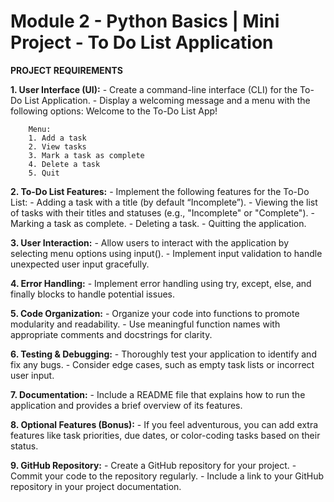 # Module 2 - Python Basics | Mini Project - To Do List Application

**PROJECT REQUIREMENTS**

**1. User Interface (UI):**
    - Create a command-line interface (CLI) for the To-Do List Application.
    - Display a welcoming message and a menu with the following options:
        Welcome to the To-Do List App!

        Menu:
        1. Add a task
        2. View tasks
        3. Mark a task as complete
        4. Delete a task
        5. Quit

**2. To-Do List Features:**
    - Implement the following features for the To-Do List:
        - Adding a task with a title (by default “Incomplete”).
        - Viewing the list of tasks with their titles and statuses (e.g., "Incomplete" or "Complete").
        - Marking a task as complete.
        - Deleting a task.
        - Quitting the application.

**3. User Interaction:**
    - Allow users to interact with the application by selecting menu options using input().
    - Implement input validation to handle unexpected user input gracefully.

**4. Error Handling:**
    - Implement error handling using try, except, else, and finally blocks to handle potential issues.

**5. Code Organization:**
    - Organize your code into functions to promote modularity and readability.
    - Use meaningful function names with appropriate comments and docstrings for clarity.

**6. Testing & Debugging:**
    - Thoroughly test your application to identify and fix any bugs.
    - Consider edge cases, such as empty task lists or incorrect user input.

**7. Documentation:**
    - Include a README file that explains how to run the application and provides a brief overview of its features.

**8. Optional Features (Bonus):**
    - If you feel adventurous, you can add extra features like task priorities, due dates, or color-coding tasks based on their status.

**9. GitHub Repository:**
    - Create a GitHub repository for your project.
    - Commit your code to the repository regularly.
    - Include a link to your GitHub repository in your project documentation.
